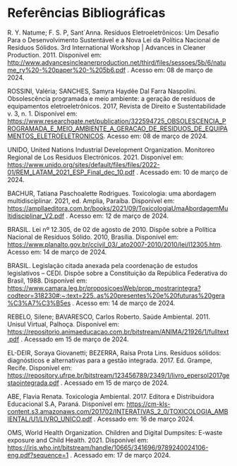 # Referências Bibliográficas

R. Y. Natume; F. S. P, Sant´Anna. Resíduos Eletroeletrônicos: Um Desafio Para o Desenvolvimento Sustentável e a Nova Lei da Política Nacional de Resíduos Sólidos. 3rd International Workshop | Advances in Cleaner Production. 2011. Disponível em: http://www.advancesincleanerproduction.net/third/files/sessoes/5b/6/natume_ry%20-%20paper%20-%205b6.pdf . Acesso em: 08 de março de 2024. 

ROSSINI, Valéria; SANCHES, Samyra Haydêe Dal Farra Naspolini. Obsolescência programada e meio ambiente: a geração de resíduos de equipamentos eletroeletrônicos. 2017, Revista de Direito e Sustentabilidade v. 3, n. 1. Disponível em: https://www.researchgate.net/publication/322594725_OBSOLESCENCIA_PROGRAMADA_E_MEIO_AMBIENTE_A_GERACAO_DE_RESIDUOS_DE_EQUIPAMENTOS_ELETROELETRONICOS. Acesso em: 08 de março de 2024. 

UNIDO, United Nations Industrial Development Organization. Monitoreo Regional de Los Residuos Electrónicos. 2021. Disponível em:   https://www.unido.org/sites/default/files/files/2022-01/REM_LATAM_2021_ESP_Final_dec_10.pdf . Acessado em: 10 de março de 2024. 

BACHUR, Tatiana Paschoalette Rodrigues. Toxicologia: uma abordagem multidisciplinar. 2021, ed. Amplia, Paraíba. Disponível em: https://ampllaeditora.com.br/books/2021/09/ToxicologiaUmaAbordagemMultidisciplinar_V2.pdf . Acesso em: 12 de março de 2024. 

BRASIL. Lei nº 12.305, de 02 de agosto de 2010. Dispõe sobre a Política Nacional de Resíduos Sólido. 2010, Brasília. Disponível em: https://www.planalto.gov.br/ccivil_03/_ato2007-2010/2010/lei/l12305.htm. Acesso em: 14 de março de 2024. 

BRASIL. Legislação citada anexada pela coordenação de estudos legislativos – CEDI. Dispõe sobre a Constituição da República Federativa do Brasil, 1988. Disponível em: https://www.camara.leg.br/proposicoesWeb/prop_mostrarintegra?codteor=318230#:~:text=225.,as%20presentes%20e%20futuras%20gera%C3%A7%C3%B5es . Acesso em: 14 de março de 2024. 

REBELO, Silene; BAVARESCO, Carlos Roberto. Saúde Ambiental. 2011. Unisul Virtual, Palhoça. Disponível em: https://repositorio.animaeducacao.com.br/bitstream/ANIMA/21926/1/fulltext.pdf . Acessado em 15 de março de 2024. 

EL-DEIR, Soraya Giovanetti; BEZERRA, Raísa Prota Lins. Resíduos sólidos: diagnósticos e alternativas para a gestão integrada. 2017. Ed. Grampe, Recife. Disponível em: https://repository.ufrpe.br/bitstream/123456789/2349/1/livro_epersol2017gestaointegrada.pdf . Acessado em 15 de março de 2024. 

ABE, Flavia Renata. Toxicologia Ambiental. 2017. Editora e Distribuidora Educacional S.A, Paraná. Disponível em: https://cm-kls-content.s3.amazonaws.com/201702/INTERATIVAS_2_0/TOXICOLOGIA_AMBIENTAL/U1/LIVRO_UNICO.pdf . Acessado em: 16 de março 2024. 

OMS, World Health Organization. Children and Digital Dumpsites: E-waste exposure and Child Health. 2021. Disponível em: https://iris.who.int/bitstream/handle/10665/341696/9789240024106-eng.pdf?sequence=1 . Acessado em: 17 de março 2024. 
